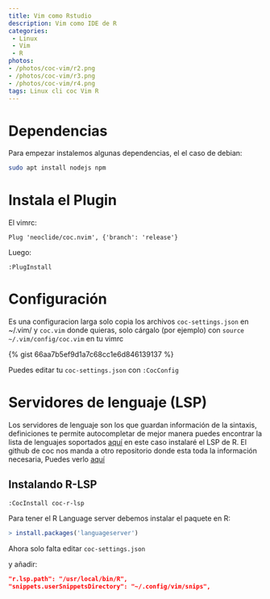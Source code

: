 ```yaml
---
title: Vim como Rstudio
description: Vim como IDE de R
categories:
 - Linux
 - Vim
 - R
photos:
- /photos/coc-vim/r2.png
- /photos/coc-vim/r3.png
- /photos/coc-vim/r4.png
tags: Linux cli coc Vim R
---
```


# Dependencias

Para empezar instalemos algunas dependencias, el el caso de debian:
```sh
sudo apt install nodejs npm
```
# Instala el Plugin

El vimrc:
```
Plug 'neoclide/coc.nvim', {'branch': 'release'}
```
Luego:
```
:PlugInstall
```
# Configuración

Es una configuracion larga solo copia los archivos `coc-settings.json` en ~/.vim/ y `coc.vim` donde quieras, solo cárgalo (por ejemplo) con `source ~/.vim/config/coc.vim` en tu vimrc

{% gist 66aa7b5ef9d1a7c68cc1e6d846139137 %}

Puedes editar tu `coc-settings.json` con `:CocConfig`

# Servidores de lenguaje (LSP)

Los servidores de lenguaje son los que guardan información de la sintaxis, definiciones te permite autocompletar de mejor manera puedes encontrar la lista de lenguajes soportados [aquí](https://github.com/neoclide/coc.nvim/wiki/Language-servers#supported-features) en este caso instalaré el LSP de R.
El github de coc nos manda a otro repositorio donde esta toda la información necesaria,
Puedes verlo [aquí](https://github.com/neoclide/coc-r-lsp)

## Instalando R-LSP

```
:CocInstall coc-r-lsp
```
Para tener el R Language server debemos instalar el paquete en R:
```r
> install.packages('languageserver')
```

Ahora solo falta editar `coc-settings.json`

y añadir:
```json
"r.lsp.path": "/usr/local/bin/R",
"snippets.userSnippetsDirectory": "~/.config/vim/snips",
```
